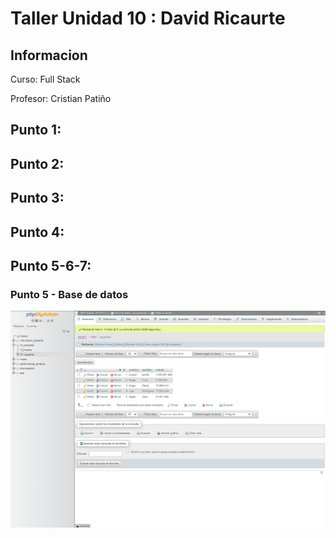 <h1>Taller Unidad 10 : David Ricaurte</h1>
<h2>Informacion</h2>
<p>Curso: Full Stack</p>
<p>Profesor: Cristian Patiño</p>
<h2>Punto 1: </h2>
<h2>Punto 2: </h2>
<h2>Punto 3: </h2>
<h2>Punto 4: </h2>
<h2>Punto 5-6-7: </h2>
<h3>Punto 5 - Base de datos</h3>
<img src="./public/images/mysql.PNG" alt="mysql">
